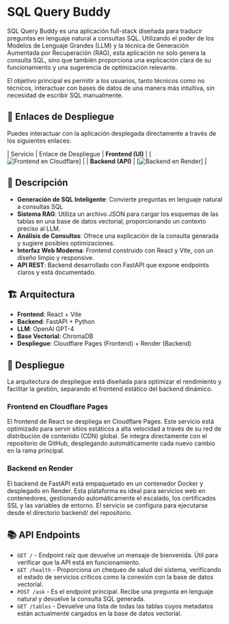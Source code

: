 # SQL Query Buddy

SQL Query Buddy es una aplicación full-stack diseñada para traducir preguntas en lenguaje natural a consultas SQL. Utilizando el poder de los Modelos de Lenguaje Grandes (LLM) y la técnica de Generación Aumentada por Recuperación (RAG), esta aplicación no solo genera la consulta SQL, sino que también proporciona una explicación clara de su funcionamiento y una sugerencia de optimización relevante.

El objetivo principal es permitir a los usuarios, tanto técnicos como no técnicos, interactuar con bases de datos de una manera más intuitiva, sin necesidad de escribir SQL manualmente.

## 🔗 Enlaces de Despliegue

Puedes interactuar con la aplicación desplegada directamente a través de los siguientes enlaces:

| Servicio          | Enlace de Despliegue
| **Frontend (UI)** | [![Frontend en Cloudflare](https://sql-buddy.pages.dev)]              |
| **Backend (API)** | [![Backend en Render](https://sql-buddy-backend-g3cu.onrender.com)]   |


## 📝 Descripción

- **Generación de SQL Inteligente**: Convierte preguntas en lenguaje natural a consultas SQL
- **Sistema RAG**: Utiliza un archivo JSON para cargar los esquemas de las tablas en una base de datos vectorial, proporcionando un contexto preciso al LLM.
- **Análisis de Consultas**: Ofrece una explicación de la consulta generada y sugiere posibles optimizaciones.
- **Interfaz Web Moderna**: Frontend construido con React y Vite, con un diseño limpio y responsive.
- **API REST**: Backend desarrollado con FastAPI que expone endpoints claros y está documentado.

## 🏗️ Arquitectura

- **Frontend**: React + Vite
- **Backend**: FastAPI + Python
- **LLM**: OpenAI GPT-4
- **Base Vectorial**: ChromaDB
- **Despliegue**: Cloudflare Pages (Frontend) + Render (Backend)

## 🚀 Despliegue

La arquitectura de despliegue está diseñada para optimizar el rendimiento y facilitar la gestión, separando el frontend estático del backend dinámico.

### Frontend en Cloudflare Pages
El frontend de React se despliega en Cloudflare Pages. Este servicio está optimizado para servir sitios estáticos a alta velocidad a través de su red de distribución de contenido (CDN) global. Se integra directamente con el repositorio de GitHub, desplegando automáticamente cada nuevo cambio en la rama principal.

### Backend en Render
El backend de FastAPI está empaquetado en un contenedor Docker y desplegado en Render. Esta plataforma es ideal para servicios web en contenedores, gestionando automáticamente el escalado, los certificados SSL y las variables de entorno. El servicio se configura para ejecutarse desde el directorio backend/ del repositorio.

## 📚 API Endpoints

- `GET /` - Endpoint raíz que devuelve un mensaje de bienvenida. Útil para verificar que la API está en funcionamiento.
- `GET /health` - Proporciona un chequeo de salud del sistema, verificando el estado de servicios críticos como la conexión con la base de datos vectorial.
- `POST /ask` - Es el endpoint principal. Recibe una pregunta en lenguaje natural y devuelve la consulta SQL generada.
- `GET /tables` - Devuelve una lista de todas las tablas cuyos metadatos están actualmente cargados en la base de datos vectorial.
